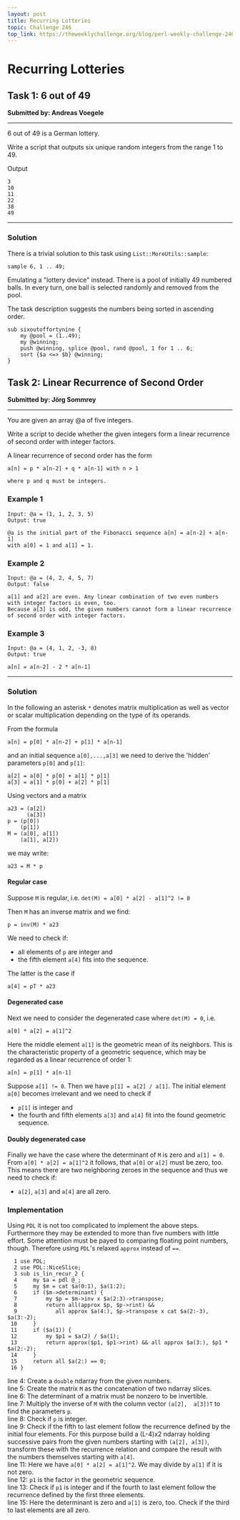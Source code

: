 ```yaml
---
layout: post
title: Recurring Lotteries
topic: Challenge 246
top_link: https://theweeklychallenge.org/blog/perl-weekly-challenge-246
---
```

# Recurring Lotteries

## Task 1: 6 out of 49
**Submitted by: Andreas Voegele**

---
6 out of 49 is a German lottery.

Write a script that outputs six unique random integers from the range 1 to 49.

Output
```
3
10
11
22
38
49
```
---
### Solution
There is a trivial solution to this task using `List::MoreUtils::sample`:
```
sample 6, 1 .. 49;
```
Emulating a "lottery device" instead.
There is a pool of initially 49 numbered balls.
In every turn, one ball is selected randomly and removed from the pool.

The task description suggests the numbers being sorted in ascending order.
```
sub sixoutoffortynine {
	my @pool = (1..49);
    my @winning;
    push @winning, splice @pool, rand @pool, 1 for 1 .. 6;
    sort {$a <=> $b} @winning;
}
```
## Task 2: Linear Recurrence of Second Order
**Submitted by: Jörg Sommrey**

---
You are given an array @a of five integers.

Write a script to decide whether the given integers form a linear recurrence of second order with integer factors.

A linear recurrence of second order has the form

```
a[n] = p * a[n-2] + q * a[n-1] with n > 1

where p and q must be integers.
```
### Example 1
```
Input: @a = (1, 1, 2, 3, 5)
Output: true

@a is the initial part of the Fibonacci sequence a[n] = a[n-2] + a[n-1]
with a[0] = 1 and a[1] = 1.
```
### Example 2
```
Input: @a = (4, 2, 4, 5, 7)
Output: false

a[1] and a[2] are even. Any linear combination of two even numbers with integer factors is even, too.
Because a[3] is odd, the given numbers cannot form a linear recurrence of second order with integer factors.
```
### Example 3
```
Input: @a = (4, 1, 2, -3, 8)
Output: true

a[n] = a[n-2] - 2 * a[n-1]
```
---
### Solution
In the following an asterisk `*` denotes matrix multiplication as well as vector or scalar multiplication depending on the type of its operands.

From the formula
```
a[n] = p[0] * a[n-2] + p[1] * a[n-1]
```
and an initial sequence `a[0],...,a[3]` we need to derive the 'hidden' parameters `p[0]` and `p[1]`:
```
a[2] = a[0] * p[0] + a[1] * p[1]
a[3] = a[1] * p[0] + a[2] * p[1]
```
Using vectors and a matrix
```
a23 = (a[2])
      (a[3])
p = (p[0])
    (p[1])
M = (a[0], a[1])
    (a[1], a[2])
```
we may write:
```
a23 = M * p
```
#### Regular case
Suppose `M` is regular, i.e. `det(M) = a[0] * a[2] - a[1]^2 != 0`

Then `M` has an inverse matrix and we find:
```
p = inv(M) * a23
```
We need to check if:

  * all elements of `p` are integer and
  * the fifth element `a[4]` fits into the sequence.

The latter is the case if
```
a[4] = pT * a23
```
#### Degenerated case
Next we need to consider the degenerated case where `det(M) = 0`, i.e.
```
a[0] * a[2] = a[1]^2
```
Here the middle element `a[1]` is the geometric mean of its neighbors.
This is the characteristic property of a geometric sequence, which may be regarded as a linear recurrence of order 1:
```
a[n] = p[1] * a[n-1]
```
Suppose `a[1] != 0`.
Then we have `p[1] = a[2] / a[1]`.
The initial element `a[0]` becomes irrelevant and we need to check if

  * `p[1]` is integer and
  * the fourth and fifth elements `a[3]` and `a[4]` fit into the found geometric sequence.

#### Doubly degenerated case
Finally we have the case where the determinant of `M` is zero and `a[1] = 0`.  
From `a[0] * a[2] = a[1]^2` it follows, that `a[0]` or `a[2]` must be zero, too.
This means there are two neighboring zeroes in the sequence and thus we need to check if:

  * `a[2]`, `a[3]` and `a[4]` are all zero.
### Implementation
Using `PDL` it is not too complicated to implement the above steps. Furthermore they may
be extended to more than five numbers with little effort.
Some attention must be payed to comparing floating point numbers, though.
Therefore using `PDL`'s relaxed `approx` instead of `==`.
```
  1 use PDL;
  2 use PDL::NiceSlice;
  3 sub is_lin_recur_2 {
  4     my $a = pdl @_;
  5     my $m = cat $a(0:1), $a(1:2);
  6     if ($m->determinant) {
  7         my $p = $m->inv x $a(2:3)->transpose;
  8         return all(approx $p, $p->rint) &&
  9            all approx $a(4:), $p->transpose x cat $a(2:-3), $a(3:-2);
 10     }
 11     if ($a(1)) {
 12         my $p1 = $a(2) / $a(1);
 13         return approx($p1, $p1->rint) && all approx $a(3:), $p1 * $a(2:-2);
 14     }
 15     return all $a(2:) == 0;
 16 }
```
line 4: Create a `double` ndarray from the given numbers.  
line 5: Create the matrix `M` as the concatenation of two ndarray slices.  
line 6: The determinant of a matrix must be nonzero to be invertible.   
line 7: Multiply the inverse of `M` with the column vector `(a[2],  a[3])T` to find the parameters `p`.  
line 8: Check if `p` is integer.  
line 9: Check if the fifth to last element follow the recurrence defined by the initial four elements. For this purpose build a (L-4)x2 ndarray holding successive pairs from the given numbers starting with `(a[2], a[3])`, transform these with the recurrence relation and compare the result with the numbers themselves starting with `a[4]`.  
line 11: Here we have `a[0] * a[2] = a[1]^2`. We may divide by `a[1]` if it is not zero.  
line 12: `p1` is the factor in the geometric sequence.  
line 13: Check if `p1` is integer and if the fourth to last element follow the recurrence defined by the first three elements.  
line 15: Here the determinant is zero and `a[1]` is zero, too. Check if the third to last elements are all zero.  

